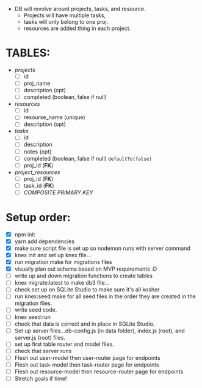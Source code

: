 - DB will revolve arount projects, tasks, and resource.
  - Projects will have multiple tasks,
  - tasks will only belong to one proj.
  - resources are added thing in each project.

# TABLES:
- *projects*
  - [ ] id
  - [ ] proj_name
  - [ ] description (opt)
  - [ ] completed (boolean, false if null) 

- *resources*
  - [ ] id
  - [ ] resourse_name (unique)
  - [ ] description (opt)
  
- *tasks*
  - [ ] id
  - [ ] description
  - [ ] notes (opt)
  - [ ] completed (boolean, false if null) `defaultTo(false)`
  - [ ] proj_id (__FK__)

- *project_resources* 
  - [ ] proj_id (__FK__)
  - [ ] task_id (__FK__)
  - [ ] *COMPOSITE PRIMARY KEY*

# Setup order:
- [x] npm init
- [x] yarn add dependencies
- [x] make sure script file is set up so nodemon runs with server command
- [x] knex init and set up knex file...
- [x] run migration make for migrations files
- [x] visually plan out schema based on MVP requirements :D 
- [ ] write up and down migration functions to create tables
- [ ] knex migrate:latest to make db3 file...
- [ ] check set up on SQLite Studio to make sure it's all kosher
- [ ] run knex:seed make for all seed files in the order they are created in the migration files.
- [ ] write seed code.
- [ ] knex seed:run
- [ ] check that data is correct and in place in SQLite Studio.
- [ ] Set up server files...db-config.js (in data folder), index.js (root), and server.js (root) files.
- [ ] set up first table router and model files.
- [ ] check that server runs
- [ ] Flesh out user-model then user-router page for endpoints
- [ ] Flesh out task-model then task-router page for endpoints 
- [ ] Flesh out resource-model then resource-router page for endpoints
- [ ] Stretch goals if time!